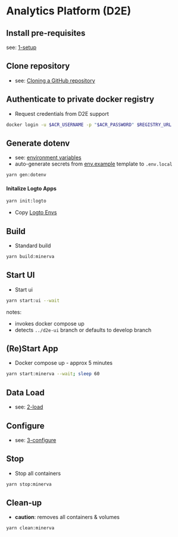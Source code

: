 # Analytics Platform (D2E)

## Install pre-requisites
see: [1-setup](docs/1-setup/README.md)

## Clone repository
- see: [Cloning a GitHub repository](https://docs.github.com/en/repositories/creating-and-managing-repositories/cloning-a-repository)

## Authenticate to private docker registry
- Request credentials from D2E support
```bash
docker login -u $ACR_USERNAME -p "$ACR_PASSWORD" $REGISTRY_URL
```

## Generate dotenv
- see: [environment variables](docs/1-setup/environment-variables.md)
- auto-generate secrets from [env.example](env.example) template to `.env.local`
```bash
yarn gen:dotenv
```
#### Initalize Logto Apps
```bash
yarn init:logto
```
- Copy [Logto Envs ](docs/1-setup/environment-variables.md#manual-copy-of-logto-apps-env)

## Build
- Standard build
```bash
yarn build:minerva
```

## Start UI
- Start ui
```bash
yarn start:ui --wait
```
notes:
- invokes docker compose up
- detects `../d2e-ui` branch or defaults to develop branch

## (Re)Start App
- Docker compose up - approx 5 minutes
```bash
yarn start:minerva --wait; sleep 60
```

## Data Load
- see: [2-load](docs/2-load)

## Configure
- see: [3-configure](docs/3-configure)

## Stop
- Stop all containers
```bash
yarn stop:minerva
```

## Clean-up
- **caution**: removes all containers & volumes
```bash
yarn clean:minerva
```